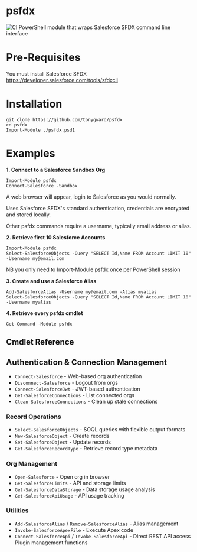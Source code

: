 # psfdx
[![CI](https://github.com/tonygward/psfdx/actions/workflows/ci.yml/badge.svg)](https://github.com/tonygward/psfdx/actions/workflows/ci.yml)
PowerShell module that wraps Salesforce SFDX command line interface
# Pre-Requisites
You must install Salesforce SFDX
https://developer.salesforce.com/tools/sfdxcli

# Installation
```
git clone https://github.com/tonygward/psfdx
cd psfdx
Import-Module ./psfdx.psd1
```
# Examples
**1. Connect to a Salesforce Sandbox Org**
```
Import-Module psfdx
Connect-Salesforce -Sandbox
```
A web browser will appear, login to Salesforce as you would normally.

Uses Salesforce SFDX's standard authentication, credentials are encrypted and stored locally.

Other psfdx commands require a username, typically email address or alias.

**2. Retrieve first 10 Salesforce Accounts**
```
Import-Module psfdx
Select-SalesforceObjects -Query "SELECT Id,Name FROM Account LIMIT 10" -Username my@email.com
```
NB you only need to Import-Module psfdx once per PowerShell session

**3. Create and use a Salesforce Alias**
```
Add-SalesforceAlias -Username my@email.com -Alias myalias
Select-SalesforceObjects -Query "SELECT Id,Name FROM Account LIMIT 10" -Username myalias
```

**4. Retrieve every psfdx cmdlet**
```
Get-Command -Module psfdx
```

## Cmdlet Reference
## Authentication & Connection Management
* `Connect-Salesforce` - Web-based org authentication
* `Disconnect-Salesforce` - Logout from orgs
* `Connect-SalesforceJwt` - JWT-based authentication
* `Get-SalesforceConnections` - List connected orgs
* `Clean-SalesforceConnections` - Clean up stale connections
### Record Operations
* `Select-SalesforceObjects` - SOQL queries with flexible output formats
* `New-SalesforceObject` - Create records
* `Set-SalesforceObject` - Update records
* `Get-SalesforceRecordType` - Retrieve record type metadata
### Org Management
* `Open-Salesforce` - Open org in browser
* `Get-SalesforceLimits` - API and storage limits
* `Get-SalesforceDataStorage` - Data storage usage analysis
* `Get-SalesforceApiUsage` - API usage tracking
### Utilities
* `Add-SalesforceAlias` / `Remove-SalesforceAlias` -  Alias management
* `Invoke-SalesforceApexFile` - Execute Apex code
* `Connect-SalesforceApi` / `Invoke-SalesforceApi` - Direct REST API access
Plugin management functions
